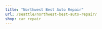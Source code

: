 ```yaml
---
title: "Northwest Best Auto Repair"
url: /seattle/northwest-best-auto-repair/
shop: car repair
---
```

